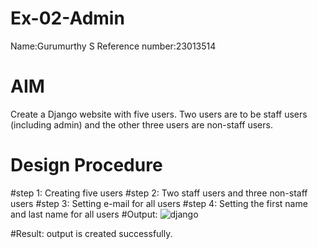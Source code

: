 # Ex-02-Admin
Name:Gurumurthy S
Reference number:23013514
# AIM

Create a Django website with five users. Two users are to be staff users (including admin) and the other three users are non-staff users.

# Design Procedure
#step 1:
Creating five users
#step 2:
Two staff users and three non-staff users
#step 3:
Setting e-mail for all users
#step 4:
Setting the first name and last name for all users
#Output:
![django](https://github.com/GURUMUR/ODD2023-WT-Ex-02-Admin/assets/144895197/97b95005-fbd9-49a4-9ff2-02520306ac3c)

#Result:
output is created successfully.

